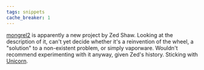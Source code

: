 ```yaml
---
tags: snippets
cache_breaker: 1
---
```


[mongrel2](http://mongrel2.org/index) is apparently a new project by Zed Shaw. Looking at the description of it, can't yet decide whether it's a reinvention of the wheel, a "solution" to a non-existent problem, or simply vaporware. Wouldn't recommend experimenting with it anyway, given Zed's history. Sticking with [Unicorn](/wiki/Unicorn).
